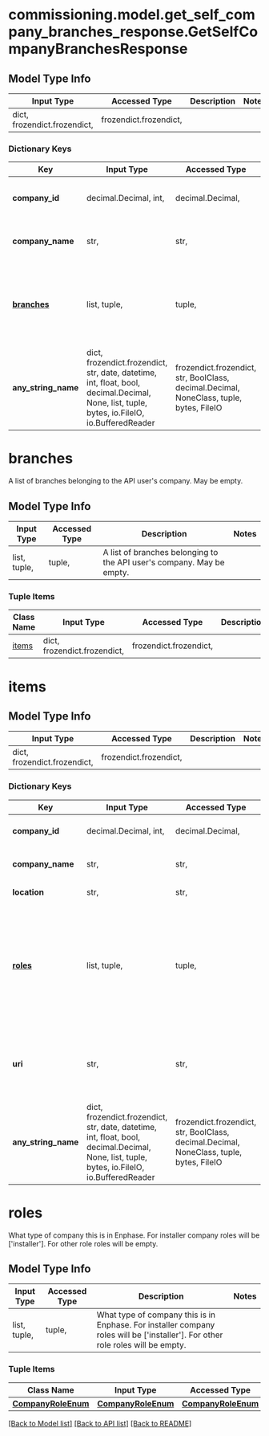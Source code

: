 # commissioning.model.get_self_company_branches_response.GetSelfCompanyBranchesResponse

## Model Type Info
Input Type | Accessed Type | Description | Notes
------------ | ------------- | ------------- | -------------
dict, frozendict.frozendict,  | frozendict.frozendict,  |  | 

### Dictionary Keys
Key | Input Type | Accessed Type | Description | Notes
------------ | ------------- | ------------- | ------------- | -------------
**company_id** | decimal.Decimal, int,  | decimal.Decimal,  | Enlighten ID of the API user&#x27;s company. | [optional] 
**company_name** | str,  | str,  | Name of the API user&#x27;s company. | [optional] 
**[branches](#branches)** | list, tuple,  | tuple,  | A list of branches belonging to the API user&#x27;s company. May be empty. | [optional] 
**any_string_name** | dict, frozendict.frozendict, str, date, datetime, int, float, bool, decimal.Decimal, None, list, tuple, bytes, io.FileIO, io.BufferedReader | frozendict.frozendict, str, BoolClass, decimal.Decimal, NoneClass, tuple, bytes, FileIO | any string name can be used but the value must be the correct type | [optional]

# branches

A list of branches belonging to the API user's company. May be empty.

## Model Type Info
Input Type | Accessed Type | Description | Notes
------------ | ------------- | ------------- | -------------
list, tuple,  | tuple,  | A list of branches belonging to the API user&#x27;s company. May be empty. | 

### Tuple Items
Class Name | Input Type | Accessed Type | Description | Notes
------------- | ------------- | ------------- | ------------- | -------------
[items](#items) | dict, frozendict.frozendict,  | frozendict.frozendict,  |  | 

# items

## Model Type Info
Input Type | Accessed Type | Description | Notes
------------ | ------------- | ------------- | -------------
dict, frozendict.frozendict,  | frozendict.frozendict,  |  | 

### Dictionary Keys
Key | Input Type | Accessed Type | Description | Notes
------------ | ------------- | ------------- | ------------- | -------------
**company_id** | decimal.Decimal, int,  | decimal.Decimal,  | Enlighten ID of the company. | [optional] 
**company_name** | str,  | str,  | Name of the company. | [optional] 
**location** | str,  | str,  | Company location. | [optional] 
**[roles](#roles)** | list, tuple,  | tuple,  | What type of company this is in Enphase. For installer company roles will be [&#x27;installer&#x27;]. For other role roles will be empty. | [optional] 
**uri** | str,  | str,  | URI to the show() method for the company. System-generated. | [optional] 
**any_string_name** | dict, frozendict.frozendict, str, date, datetime, int, float, bool, decimal.Decimal, None, list, tuple, bytes, io.FileIO, io.BufferedReader | frozendict.frozendict, str, BoolClass, decimal.Decimal, NoneClass, tuple, bytes, FileIO | any string name can be used but the value must be the correct type | [optional]

# roles

What type of company this is in Enphase. For installer company roles will be ['installer']. For other role roles will be empty.

## Model Type Info
Input Type | Accessed Type | Description | Notes
------------ | ------------- | ------------- | -------------
list, tuple,  | tuple,  | What type of company this is in Enphase. For installer company roles will be [&#x27;installer&#x27;]. For other role roles will be empty. | 

### Tuple Items
Class Name | Input Type | Accessed Type | Description | Notes
------------- | ------------- | ------------- | ------------- | -------------
[**CompanyRoleEnum**](CompanyRoleEnum.md) | [**CompanyRoleEnum**](CompanyRoleEnum.md) | [**CompanyRoleEnum**](CompanyRoleEnum.md) |  | 

[[Back to Model list]](../../README.md#documentation-for-models) [[Back to API list]](../../README.md#documentation-for-api-endpoints) [[Back to README]](../../README.md)

